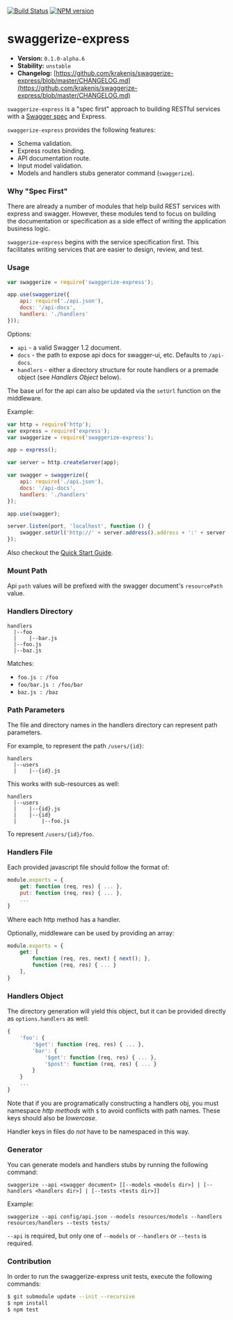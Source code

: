 [![Build Status](https://travis-ci.org/krakenjs/swaggerize-express.png)](https://travis-ci.org/krakenjs/swaggerize-express) [![NPM version](https://badge.fury.io/js/swaggerize-express.png)](http://badge.fury.io/js/swaggerize-express)

# swaggerize-express

- **Version:** `0.1.0-alpha.6`
- **Stability:** `unstable`
- **Changelog:** [https://github.com/krakenjs/swaggerize-express/blob/master/CHANGELOG.md](https://github.com/krakenjs/swaggerize-express/blob/master/CHANGELOG.md)

`swaggerize-express` is a "spec first" approach to building RESTful services with a [Swagger spec](https://github.com/wordnik/swagger-spec/blob/master/versions/1.2.md)
and Express.

`swaggerize-express` provides the following features:

- Schema validation.
- Express routes binding.
- API documentation route.
- Input model validation.
- Models and handlers stubs generator command (`swaggerize`).

### Why "Spec First"

There are already a number of modules that help build REST services with express and swagger. However,
these modules tend to focus on building the documentation or specification as a side effect of writing
the application business logic.

`swaggerize-express` begins with the service specification first. This facilitates writing services that
are easier to design, review, and test.

### Usage

```javascript
var swaggerize = require('swaggerize-express');

app.use(swaggerize({
    api: require('./api.json'),
    docs: '/api-docs',
    handlers: './handlers'
}));
```

Options:

- `api` - a valid Swagger 1.2 document.
- `docs` - the path to expose api docs for swagger-ui, etc. Defaults to `/api-docs`.
- `handlers` - either a directory structure for route handlers or a premade object (see *Handlers Object* below).

The base url for the api can also be updated via the `setUrl` function on the middleware.

Example:

```javascript
var http = require('http');
var express = require('express');
var swaggerize = require('swaggerize-express');

app = express();

var server = http.createServer(app);

var swagger = swaggerize({
    api: require('./api.json'),
    docs: '/api-docs',
    handlers: './handlers'
});

app.use(swagger);

server.listen(port, 'localhost', function () {
    swagger.setUrl('http://' + server.address().address + ':' + server.address().port);
});
```

Also checkout the [Quick Start Guide](https://github.com/krakenjs/swaggerize-express/blob/master/QUICKSTART.md).

### Mount Path

Api `path` values will be prefixed with the swagger document's `resourcePath` value.

### Handlers Directory

```
handlers
  |--foo
  |    |--bar.js
  |--foo.js
  |--baz.js
```

Matches:

- `foo.js : /foo`
- `foo/bar.js : /foo/bar`
- `baz.js : /baz`

### Path Parameters

The file and directory names in the handlers directory can represent path parameters.

For example, to represent the path `/users/{id}`:

```shell
handlers
  |--users
  |    |--{id}.js
```

This works with sub-resources as well:

```shell
handlers
  |--users
  |    |--{id}.js
  |    |--{id}
  |        |--foo.js
```

To represent `/users/{id}/foo`.

### Handlers File

Each provided javascript file should follow the format of:

```javascript
module.exports = {
    get: function (req, res) { ... },
    put: function (req, res) { ... },
    ...
}
```

Where each http method has a handler.

Optionally, middleware can be used by providing an array:

```javascript
module.exports = {
    get: [
        function (req, res, next) { next(); },
        function (req, res) { ... }
    ],
}
```

### Handlers Object

The directory generation will yield this object, but it can be provided directly as `options.handlers` as well:

```javascript
{
    'foo': {
        '$get': function (req, res) { ... },
        'bar': {
            '$get': function (req, res) { ... },
            '$post': function (req, res) { ... }
        }
    }
    ...
}
```

Note that if you are programatically constructing a handlers obj, you must namespace *http methods* with `$` to
avoid conflicts with path names. These keys should also be *lowercase*.

Handler keys in files do *not* have to be namespaced in this way.

### Generator

You can generate models and handlers stubs by running the following command:

```shell
swaggerize --api <swagger document> [[--models <models dir>] | [--handlers <handlers dir>] | [--tests <tests dir>]]
```

Example:

```shell
swaggerize --api config/api.json --models resources/models --handlers resources/handlers --tests tests/
```

`--api` is required, but only one of `--models` or `--handlers` or `--tests` is required.

### Contribution

In order to run the swaggerize-express unit tests, execute the following commands:

```bash
$ git submodule update --init --recursive
$ npm install
$ npm test
```
